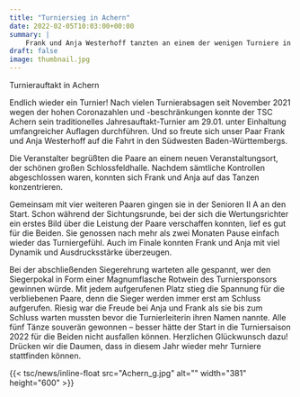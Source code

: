 ```yaml
---
title: "Turniersieg in Achern"
date: 2022-02-05T10:03:00+00:00
summary: |
    Frank und Anja Westerhoff tanzten an einem der wenigen Turniere in Achern und ...
draft: false
image: thumbnail.jpg
---
```


Turnierauftakt in Achern

Endlich wieder ein Turnier! Nach vielen Turnierabsagen seit November 2021 wegen der hohen Coronazahlen und -beschränkungen konnte der TSC Achern sein traditionelles Jahresauftakt-Turnier am 29.01. unter Einhaltung umfangreicher Auflagen durchführen. Und so freute sich unser Paar Frank und Anja Westerhoff auf die Fahrt in den Südwesten Baden-Württembergs.

Die Veranstalter begrüßten die Paare an einem neuen Veranstaltungsort, der schönen großen Schlossfeldhalle. Nachdem sämtliche Kontrollen abgeschlossen waren, konnten sich Frank und Anja auf das Tanzen konzentrieren.

Gemeinsam mit vier weiteren Paaren gingen sie in der Senioren II A an den Start. Schon während der Sichtungsrunde, bei der sich die Wertungsrichter ein erstes Bild über die Leistung der Paare verschaffen konnten, lief es gut für die Beiden. Sie genossen nach mehr als zwei Monaten Pause einfach wieder das Turniergefühl. Auch im Finale konnten Frank und Anja mit viel Dynamik und Ausdrucksstärke überzeugen.

Bei der abschließenden Siegerehrung warteten alle gespannt, wer den Siegerpokal in Form einer Magnumflasche Rotwein des Turniersponsors gewinnen würde. Mit jedem aufgerufenen Platz stieg die Spannung für die verbliebenen Paare, denn die Sieger werden immer erst am Schluss aufgerufen. Riesig war die Freude bei Anja und Frank als sie bis zum Schluss warten mussten bevor die Turnierleiterin ihren Namen nannte. Alle fünf Tänze souverän gewonnen – besser hätte der Start in die Turniersaison 2022 für die Beiden nicht ausfallen können. Herzlichen Glückwunsch dazu! Drücken wir die Daumen, dass in diesem Jahr wieder mehr Turniere stattfinden können.

{{< tsc/news/inline-float src="Achern_g.jpg" alt="" width="381" height="600" >}}


